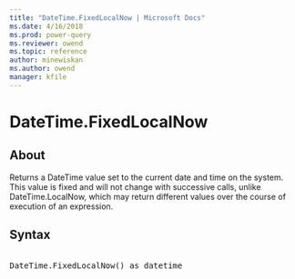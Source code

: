 ```yaml
---
title: "DateTime.FixedLocalNow | Microsoft Docs"
ms.date: 4/16/2018
ms.prod: power-query
ms.reviewer: owend
ms.topic: reference
author: minewiskan
ms.author: owend
manager: kfile
---
```

# DateTime.FixedLocalNow

  
## About  
Returns a DateTime value set to the current date and time on the system. This value is fixed and will not change with successive calls, unlike DateTime.LocalNow, which may return different values over the course of execution of an expression.  
  
## Syntax

<pre>  
DateTime.FixedLocalNow() as datetime  
</pre>

